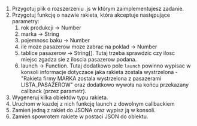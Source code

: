 1. Przygotuj plik o rozszerzeniu .js w którym zaimplementujesz zadanie.
2. Przygotuj funkcję o nazwie rakieta, która akceptuje następujące parametry:
   1. rok produkcji -> Number
   2. marka -> String
   3. pojemnosc baku -> Number
   4. ile moze pasazerow moze zabrac na poklad -> Number
   5. tablice pasazerow -> String[]. Tutaj trzeba sprawdzic czy ilosc miejsc zgadza sie z iloscia pasazerow podana.
   6. launch -> Function. Tutaj dodatkowo pole `launch` powinno wypisac w konsoli informacje dotyczace jaka rakieta zostala wystrzelona - "Rakieta firmy MARKA zostala wystrzelona z pasazerami LISTA_PASAZEROW" oraz dodatkowo wywoła na końcu przekazany callback (przez parametr).
3. Wygeneruj kilka obiektów typu rakieta.
4. Uruchom w kazdej z nich funkcję launch z dowolnym callbackiem
5. Zamień jedną z rakiet do JSONA oraz wypisz ją w konsoli.
6. Zamień spowrotem rakiete w postaci JSON do obiektu.